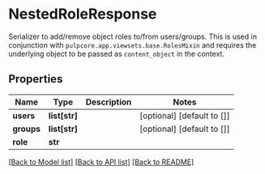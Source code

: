 # NestedRoleResponse

Serializer to add/remove object roles to/from users/groups.  This is used in conjunction with ``pulpcore.app.viewsets.base.RolesMixin`` and requires the underlying object to be passed as ``content_object`` in the context.
## Properties
Name | Type | Description | Notes
------------ | ------------- | ------------- | -------------
**users** | **list[str]** |  | [optional] [default to []]
**groups** | **list[str]** |  | [optional] [default to []]
**role** | **str** |  | 

[[Back to Model list]](../README.md#documentation-for-models) [[Back to API list]](../README.md#documentation-for-api-endpoints) [[Back to README]](../README.md)


